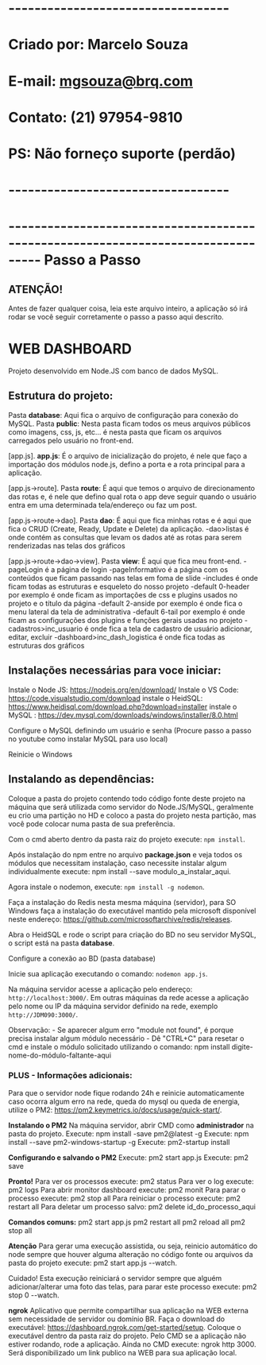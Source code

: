 # ---------------------------------- #
# Criado por: Marcelo Souza #
# E-mail: mgsouza@brq.com #
# Contato: (21) 97954-9810          #
# PS: Não forneço suporte (perdão)   #
# ---------------------------------- #

# --------------------------------------------------------------------------------- Passo a Passo

## ATENÇÃO!
Antes de fazer qualquer coisa, leia este arquivo inteiro, a aplicação só irá rodar se você seguir corretamente o passo a passo aqui descrito. 

# WEB DASHBOARD
Projeto desenvolvido em Node.JS com banco de dados MySQL.

## Estrutura do projeto:

Pasta **database**: Aqui fica o arquivo de configuração para conexão do MySQL.
Pasta **public**: Nesta pasta ficam todos os meus arquivos públicos como imagens, css, js, etc... é nesta pasta que ficam os arquivos carregados pelo usuário no front-end.

[app.js].
**app.js**:  É o arquivo de inicialização do projeto, é nele que faço a importação dos módulos node.js, defino a porta e a rota principal para a aplicação.

[app.js->route].
Pasta **route**: É aqui que temos o arquivo de direcionamento das rotas e, é nele que defino qual rota o app deve seguir quando o usuário entra em uma determinada tela/endereço ou faz um post.

[app.js->route->dao].
Pasta  **dao**: É aqui que fica minhas rotas e é aqui que fica o CRUD (Create, Ready, Update e Delete) da aplicação. 
 -dao>listas é onde contém as consultas que levam os dados até as rotas para serem renderizadas nas telas dos gráficos

[app.js->route->dao->view].
Pasta **view**: É aqui que fica meu front-end.
 -pageLogin é a página de login
 -pageInformativo é a página com os conteúdos que ficam passando nas telas em foma de slide
 -includes é onde ficam todas as estruturas e esqueleto do nosso projeto
   -default 0-header por exemplo é onde ficam as importações de css e plugins usados no projeto e o título da página
   -default 2-anside por exemplo é onde fica o menu lateral da tela de administrativa
   -default 6-tail por exemplo é onde ficam as configurações dos plugins e funções gerais usadas no projeto
   -cadastros>inc_usuario é onde fica a tela de cadastro de usuário adicionar, editar, excluir
   -dashboard>inc_dash_logistica é onde fica todas as estruturas dos gráficos
 
## Instalações necessárias para voce iniciar:
Instale o Node JS: https://nodejs.org/en/download/
Instale o VS Code: https://code.visualstudio.com/download
instale o HeidSQL: https://www.heidisql.com/download.php?download=installer
instale o MySQL  : https://dev.mysql.com/downloads/windows/installer/8.0.html

Configure o MySQL definindo um usuário e senha (Procure passo a passo no youtube como instalar MySQL para uso local)

Reinicie o Windows

## Instalando as dependências:

Coloque a pasta do projeto contendo todo código fonte deste projeto na máquina que será utilizada como servidor do Node.JS/MySQL, geralmente eu crio uma partição no HD e coloco a pasta do projeto nesta partição, mas você pode colocar numa pasta de sua preferência.

Com o cmd aberto dentro da pasta raiz do projeto execute: `npm install`.

Após instalação do npm entre no arquivo **package.json** e veja todos os módulos que necessitam instalação, caso necessite instalar algum individualmente execute: npm install --save modulo_a_instalar_aqui.

Agora instale o nodemon, execute: `npm install -g nodemon`.

Faça a instalação do Redis nesta mesma máquina (servidor), para SO Windows faça a instalação do executável mantido pela microsoft disponível neste endereço: https://github.com/microsoftarchive/redis/releases.

Abra o HeidSQL e rode o script para criação do BD no seu servidor MySQL, o script está na pasta **database**.

Configure a conexão ao BD (pasta database)

Inicie sua aplicação executando o comando: `nodemon app.js`.

Na máquina servidor acesse a aplicação pelo endereço: `http://localhost:3000/`.
Em outras máquinas da rede acesse a aplicação pelo nome ou IP da máquina servidor definido na rede, exemplo `http://JDM090:3000/`.

Observação:
    - Se aparecer algum erro "module not found", é porque precisa instalar algum módulo necessário
    - Dê "CTRL+C" para resetar o cmd e instale o módulo solicitado utilizando o comando: npm install digite-nome-do-módulo-faltante-aqui

### PLUS - Informações adicionais:
Para que o servidor node fique rodando 24h e reinicie automaticamente caso ocorra algum erro na rede, queda do mysql ou queda de energia, utilize o PM2: https://pm2.keymetrics.io/docs/usage/quick-start/.

**Instalando o PM2**
Na máquina servidor, abrir CMD como **administrador** na pasta do projeto.
Execute: npm install -save pm2@latest -g
Execute: npm install --save pm2-windows-startup -g
Execute: pm2-startup install

**Configurando e salvando o PM2**
Execute: pm2 start app.js
Execute: pm2 save

**Pronto!**
Para ver os processos execute: pm2 status
Para ver o log execute: pm2 logs
Para abrir monitor dashboard execute: pm2 monit
Para parar o processo execute: pm2 stop all
Para reiniciar o processo execute: pm2 restart all
Para deletar um processo salvo: pm2 delete id_do_processo_aqui

**Comandos comuns:**
pm2 start app.js
pm2 restart all
pm2 reload all
pm2 stop all

**Atenção**
Para gerar uma execução assistida, ou seja, reinicio automático do node sempre que houver alguma alteração no código fonte ou arquivos da pasta do projeto execute: pm2 start app.js --watch.

Cuidado! Esta execução reiniciará o servidor sempre que alguém adicionar/alterar uma foto das telas, para parar este processo
execute: pm2 stop 0 --watch.

**ngrok**
Aplicativo que permite compartilhar sua aplicação na WEB externa sem necessidade de servidor ou domínio BR.
Faça o download do executável: https://dashboard.ngrok.com/get-started/setup.
Coloque o executável dentro da pasta raiz do projeto.
Pelo CMD se a aplicação não estiver rodando, rode a aplicação.
Ainda no CMD execute: ngrok http 3000.
Será disponibilizado um link publico na WEB para sua aplicação local.
